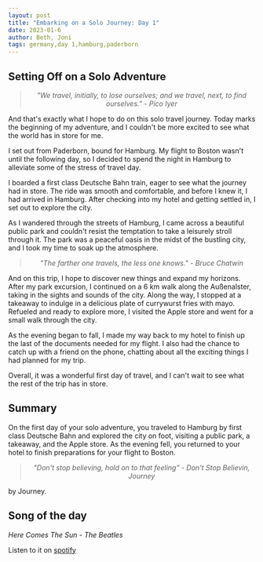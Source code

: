 ```yaml
---
layout: post
title: "Embarking on a Solo Journey: Day 1"
date: 2023-01-6
author: Beth, Joni
tags: germany,day 1,hamburg,paderborn
---
```

## Setting Off on a Solo Adventure
<div style="text-align: center;">
  <blockquote style="font-style: italic;">
    "We travel, initially, to lose ourselves; and we travel, next, to find ourselves." - Pico Iyer
  </blockquote>
</div>

And that's exactly what I hope to do on this solo travel journey. Today marks the beginning of my adventure, and I couldn't be more excited to see what the world has in store for me.

I set out from Paderborn, bound for Hamburg. My flight to Boston wasn't until the following day, so I decided to spend the night in Hamburg to alleviate some of the stress of travel day.

I boarded a first class Deutsche Bahn train, eager to see what the journey had in store. The ride was smooth and comfortable, and before I knew it, I had arrived in Hamburg. After checking into my hotel and getting settled in, I set out to explore the city.

As I wandered through the streets of Hamburg, I came across a beautiful public park and couldn't resist the temptation to take a leisurely stroll through it. The park was a peaceful oasis in the midst of the bustling city, and I took my time to soak up the atmosphere.

<div style="text-align: center;">
  <blockquote style="font-style: italic;">
    "The farther one travels, the less one knows." - Bruce Chatwin
  </blockquote>
</div>

And on this trip, I hope to discover new things and expand my horizons. After my park excursion, I continued on a 6 km walk along the Außenalster, taking in the sights and sounds of the city. Along the way, I stopped at a takeaway to indulge in a delicious plate of currywurst fries with mayo. Refueled and ready to explore more, I visited the Apple store and went for a small walk through the city.

As the evening began to fall, I made my way back to my hotel to finish up the last of the documents needed for my flight. I also had the chance to catch up with a friend on the phone, chatting about all the exciting things I had planned for my trip.

Overall, it was a wonderful first day of travel, and I can't wait to see what the rest of the trip has in store.

## Summary
On the first day of your solo adventure, you traveled to Hamburg by first class Deutsche Bahn and explored the city on foot, visiting a public park, a takeaway, and the Apple store. As the evening fell, you returned to your hotel to finish preparations for your flight to Boston.

<div style="text-align: center;">
  <blockquote style="font-style: italic;">
    "Don't stop believing, hold on to that feeling" - Don't Stop Believin, Journey
  </blockquote>
</div>
 by Journey.

## Song of the day
_Here Comes The Sun - The Beatles_

Listen to it on [spotify](https://open.spotify.com/track/6dGnYIeXmHdcikdzNNDMm2?si=7229df9efacb4f30)